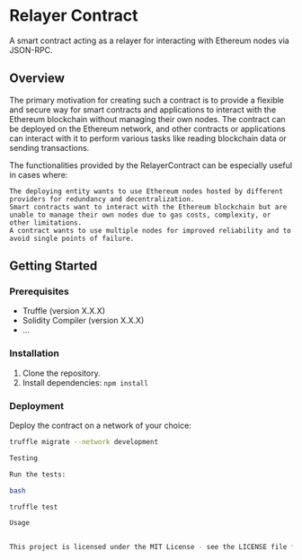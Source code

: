 # Relayer Contract

A smart contract acting as a relayer for interacting with Ethereum nodes via JSON-RPC.

## Overview

The primary motivation for creating such a contract is to provide a flexible and secure way for smart contracts and applications to interact with the Ethereum blockchain without managing their own nodes. The contract can be deployed on the Ethereum network, and other contracts or applications can interact with it to perform various tasks like reading blockchain data or sending transactions.

The functionalities provided by the RelayerContract can be especially useful in cases where:

    The deploying entity wants to use Ethereum nodes hosted by different providers for redundancy and decentralization.
    Smart contracts want to interact with the Ethereum blockchain but are unable to manage their own nodes due to gas costs, complexity, or other limitations.
    A contract wants to use multiple nodes for improved reliability and to avoid single points of failure.


## Getting Started

### Prerequisites

- Truffle (version X.X.X)
- Solidity Compiler (version X.X.X)
- ...

### Installation

1. Clone the repository.
2. Install dependencies: `npm install`

### Deployment

Deploy the contract on a network of your choice:

```bash
truffle migrate --network development

Testing

Run the tests:

bash

truffle test

Usage


This project is licensed under the MIT License - see the LICENSE file for details.
